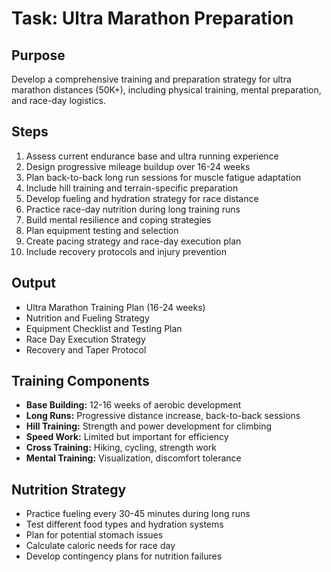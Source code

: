 # Task: Ultra Marathon Preparation

## Purpose
Develop a comprehensive training and preparation strategy for ultra marathon distances (50K+), including physical training, mental preparation, and race-day logistics.

## Steps
1. Assess current endurance base and ultra running experience
2. Design progressive mileage buildup over 16-24 weeks
3. Plan back-to-back long run sessions for muscle fatigue adaptation
4. Include hill training and terrain-specific preparation
5. Develop fueling and hydration strategy for race distance
6. Practice race-day nutrition during long training runs
7. Build mental resilience and coping strategies
8. Plan equipment testing and selection
9. Create pacing strategy and race-day execution plan
10. Include recovery protocols and injury prevention

## Output
- Ultra Marathon Training Plan (16-24 weeks)
- Nutrition and Fueling Strategy
- Equipment Checklist and Testing Plan
- Race Day Execution Strategy
- Recovery and Taper Protocol

## Training Components
- **Base Building:** 12-16 weeks of aerobic development
- **Long Runs:** Progressive distance increase, back-to-back sessions
- **Hill Training:** Strength and power development for climbing
- **Speed Work:** Limited but important for efficiency
- **Cross Training:** Hiking, cycling, strength work
- **Mental Training:** Visualization, discomfort tolerance

## Nutrition Strategy
- Practice fueling every 30-45 minutes during long runs
- Test different food types and hydration systems
- Plan for potential stomach issues
- Calculate caloric needs for race day
- Develop contingency plans for nutrition failures 
